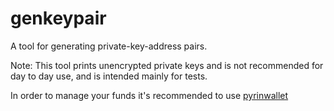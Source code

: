 genkeypair
========

A tool for generating private-key-address pairs.

Note: This tool prints unencrypted private keys and is not recommended for day
to day use, and is intended mainly for tests.

In order to manage your funds it's recommended to use [pyrinwallet](../pyrinwallet)